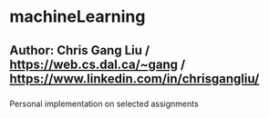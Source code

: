 # machineLearning
## Author: Chris Gang Liu / https://web.cs.dal.ca/~gang / https://www.linkedin.com/in/chrisgangliu/
###
Personal implementation on selected assignments
